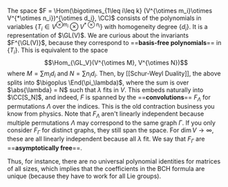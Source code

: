 The space $F = \Hom(\bigotimes_{1\leq i\leq k} (V^{\otimes m_i}\otimes V^{*\otimes n_i})^{\otimes d_i}, \CC)$ consists of the polynomials in variables $\{T_i\in V^{\otimes m_i}\otimes V^{*\otimes n_i}\}$ with homogeneity degree $\{d_i\}$. It is a representation of $\GL(V)$. We are curious about the invariants $F^{\GL(V)}$, because they correspond to ==**basis-free polynomials**== in $\{T_i\}$. This is equivalent to the space$$\Hom_{\GL_V}(V^{\otimes M}, V^{\otimes N})$$where $M = \sum m_id_i$ and $N = \sum n_id_i$. Then, by [[Schur-Weyl Duality]], the above splits into $\bigoplus \End(\pi_\lambda)$, where the sum is over $\abs{\lambda} = N$ such that $\lambda$ fits in $V$. This embeds naturally into $\CC[S_N]$, and indeed, $F$ is spanned by the ==**convolutions**== $F_\Lambda$ for permutations $\Lambda$ over the indices. This is the old contraction business you know from physics. Note that $F_\Lambda$ aren't linearly independent because multiple permutations $\Lambda$ may correspond to the same graph $\Gamma$. If you only consider $F_\Gamma$ for distinct graphs, they still span the space. For $\dim V\to \infty$, these are all linearly independent because all $\lambda$ fit. We say that $F_\Gamma$ are ==**asymptotically free**==.

Thus, for instance, there are no universal polynomial identities for matrices of all sizes, which implies that the coefficients in the BCH formula are unique (because they have to work for all Lie groups).